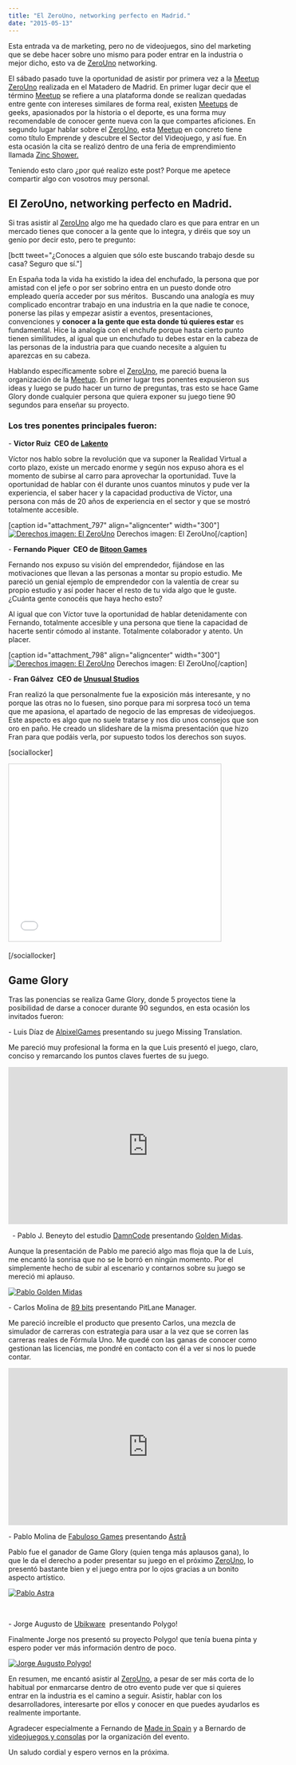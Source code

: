 ```yaml
---
title: "El ZeroUno, networking perfecto en Madrid."
date: "2015-05-13"
---
```


Esta entrada va de marketing, pero no de videojuegos, sino del marketing que se debe hacer sobre uno mismo para poder entrar en la industria o mejor dicho, esto va de [ZeroUno](http://www.meetup.com/Amigos-del-Videojuego-por-Madrid/) networking.

El sábado pasado tuve la oportunidad de asistir por primera vez a la [Meetup ZeroUno](http://www.meetup.com/Amigos-del-Videojuego-por-Madrid/) realizada en el Matadero de Madrid. En primer lugar decir que el término [Meetup](http://www.meetup.com/) se refiere a una plataforma donde se realizan quedadas entre gente con intereses similares de forma real, existen [Meetups](http://www.meetup.com/) de geeks, apasionados por la historia o el deporte, es una forma muy recomendable de conocer gente nueva con la que compartes aficiones. En segundo lugar hablar sobre el [ZeroUno](http://www.meetup.com/Amigos-del-Videojuego-por-Madrid/), esta [Meetup](http://www.meetup.com/) en concreto tiene como título Emprende y descubre el Sector del Videojuego, y así fue. En esta ocasión la cita se realizó dentro de una feria de emprendimiento llamada [Zinc Shower.](http://zincshower.com/en)

Teniendo esto claro ¿por qué realizo este post? Porque me apetece compartir algo con vosotros muy personal.

## El ZeroUno, networking perfecto en Madrid.

Si tras asistir al [ZeroUno](http://www.meetup.com/Amigos-del-Videojuego-por-Madrid/) algo me ha quedado claro es que para entrar en un mercado tienes que conocer a la gente que lo integra, y diréis que soy un genio por decir esto, pero te pregunto:

\[bctt tweet="¿Conoces a alguien que sólo este buscando trabajo desde su casa? Seguro que sí."\]

En España toda la vida ha existido la idea del enchufado, la persona que por amistad con el jefe o por ser sobrino entra en un puesto donde otro empleado quería acceder por sus méritos.  Buscando una analogía es muy complicado encontrar trabajo en una industria en la que nadie te conoce, ponerse las pilas y empezar asistir a eventos, presentaciones, convenciones y **conocer a la gente que esta donde tú quieres estar** es fundamental. Hice la analogía con el enchufe porque hasta cierto punto tienen similitudes, al igual que un enchufado tu debes estar en la cabeza de las personas de la industria para que cuando necesite a alguien tu aparezcas en su cabeza.

Hablando específicamente sobre el [ZeroUno](http://www.meetup.com/Amigos-del-Videojuego-por-Madrid/), me pareció buena la organización de la [Meetup](http://www.meetup.com/). En primer lugar tres ponentes expusieron sus ideas y luego se pudo hacer un turno de preguntas, tras esto se hace Game Glory donde cualquier persona que quiera exponer su juego tiene 90 segundos para enseñar su proyecto.

### Los tres ponentes principales fueron:

\- **Víctor Ruiz  CEO de [Lakento](http://www.lakento.com/index-es.html)**

Víctor nos hablo sobre la revolución que va suponer la Realidad Virtual a corto plazo, existe un mercado enorme y según nos expuso ahora es el momento de subirse al carro para aprovechar la oportunidad. Tuve la oportunidad de hablar con él durante unos cuantos minutos y pude ver la experiencia, el saber hacer y la capacidad productiva de Víctor, una persona con más de 20 años de experiencia en el sector y que se mostró totalmente accesible.

\[caption id="attachment\_797" align="aligncenter" width="300"\][![Derechos imagen: El ZeroUno](images/victor-300x169.jpeg "ZeroUno networking")](http://danielgguillen.com/wp-content/uploads/2015/05/victor.jpeg) Derechos imagen: El ZeroUno\[/caption\]

\- **Fernando Piquer  CEO de [Bitoon Games](http://www.bitoon.com/)**

Fernando nos expuso su visión del emprendedor, fijándose en las motivaciones que llevan a las personas a montar su propio estudio. Me pareció un genial ejemplo de emprendedor con la valentía de crear su propio estudio y así poder hacer el resto de tu vida algo que le guste. ¿Cuánta gente conocéis que haya hecho esto?

Al igual que con Víctor tuve la oportunidad de hablar detenidamente con Fernando, totalmente accesible y una persona que tiene la capacidad de hacerte sentir cómodo al instante. Totalmente colaborador y atento. Un placer.

\[caption id="attachment\_798" align="aligncenter" width="300"\][![Derechos imagen: El ZeroUno](images/Fernando-pique-300x222.jpeg "ZeroUno networking")](http://danielgguillen.com/wp-content/uploads/2015/05/Fernando-pique.jpeg) Derechos imagen: El ZeroUno\[/caption\]

\- **Fran Gálvez  CEO de [Unusual Studios](http://www.unusualstudios.com/)**

Fran realizó la que personalmente fue la exposición más interesante, y no porque las otras no lo fuesen, sino porque para mi sorpresa tocó un tema que me apasiona, el apartado de negocio de las empresas de videojuegos. Este aspecto es algo que no suele tratarse y nos dio unos consejos que son oro en paño. He creado un slideshare de la misma presentación que hizo Fran para que podáis verla, por supuesto todos los derechos son suyos.

\[sociallocker\] 

<iframe style="border: 1px solid #CCC; border-width: 1px; margin-bottom: 5px; max-width: 100%;" src="//www.slideshare.net/slideshow/embed_code/key/AZx6KkeCIQfu3C" width="425" height="355" frameborder="0" marginwidth="0" marginheight="0" scrolling="no" allowfullscreen="allowfullscreen"> </iframe>

\[/sociallocker\]

## Game Glory

Tras las ponencias se realiza Game Glory, donde 5 proyectos tiene la posibilidad de darse a conocer durante 90 segundos, en esta ocasión los invitados fueron:

\- Luis Díaz de [AlpixelGames](http://www.alpixelgames.com/) presentando su juego Missing Translation.

Me pareció muy profesional la forma en la que Luis presentó el juego, claro, conciso y remarcando los puntos claves fuertes de su juego.

<iframe src="https://www.youtube.com/embed/NcrJoWwMV_o" width="560" height="315" frameborder="0" allowfullscreen="allowfullscreen"></iframe>

  - Pablo J. Beneyto del estudio [DamnCode](http://damncode.com) presentando [Golden Midas](http://damncode.com/es/games/golden-midas/).

Aunque la presentación de Pablo me pareció algo mas floja que la de Luis, me encantó la sonrisa que no se le borró en ningún momento. Por el simplemente hecho de subir al escenario y contarnos sobre su juego se mereció mi aplauso.

[![Pablo Golden Midas](images/IMG-20150513-WA0029-300x224.jpg "ZeroUno networking")](http://danielgguillen.com/wp-content/uploads/2015/05/IMG-20150513-WA0029.jpg)

\- Carlos Molina de [89 bits](http://www.89bits.es/) presentando PitLane Manager.

Me pareció increíble el producto que presento Carlos, una mezcla de simulador de carreras con estrategia para usar a la vez que se corren las carreras reales de Fórmula Uno. Me quedé con las ganas de conocer como gestionan las licencias, me pondré en contacto con él a ver si nos lo puede contar.

<iframe src="https://www.youtube.com/embed/gA17_bcRmMY" width="560" height="315" frameborder="0" allowfullscreen="allowfullscreen"></iframe>

\- Pablo Molina de [Fabuloso Games](http://www.fabulosogames.com/) presentando [Astrå](http://www.astra.fabulosogames.com/)

Pablo fue el ganador de Game Glory (quien tenga más aplausos gana), lo que le da el derecho a poder presentar su juego en el próximo [ZeroUno](http://www.meetup.com/Amigos-del-Videojuego-por-Madrid/), lo presentó bastante bien y el juego entra por lo ojos gracias a un bonito aspecto artístico.

[![Pablo Astra](images/IMG-20150513-WA0011-300x224.jpg "ZeroUno networking")](http://danielgguillen.com/wp-content/uploads/2015/05/IMG-20150513-WA0011.jpg)

 

\- Jorge Augusto de [Ubikware](https://twitter.com/ubikware)  presentando Polygo!

Finalmente Jorge nos presentó su proyecto Polygo! que tenía buena pinta y espero poder ver más información dentro de poco.

[![Jorge Augusto Polygo!](images/Jorge-Augusto-Polygo-222x300.jpg "ZeroUno networking")](http://danielgguillen.com/wp-content/uploads/2015/05/Jorge-Augusto-Polygo.jpg)

En resumen, me encantó asistir al [ZeroUno](http://www.meetup.com/Amigos-del-Videojuego-por-Madrid/), a pesar de ser más corta de lo habitual por enmarcarse dentro de otro evento pude ver que si quieres entrar en la industria es el camino a seguir. Asistir, hablar con los desarrolladores, interesarte por ellos y conocer en que puedes ayudarlos es realmente importante.

Agradecer especialmente a Fernando de [Made in Spain](http://mispgames.com/es/) y a Bernardo de [videojuegos y cons­olas](http://www.videojuegosyconsolas.com/) por la organización del evento.

Un saludo cordial y espero vernos en la próxima.

